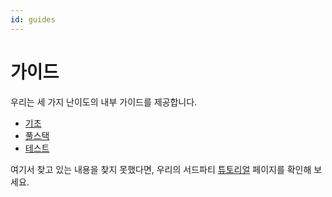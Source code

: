 ```yaml
---
id: guides
---
```


# 가이드
우리는 세 가지 난이도의 내부 가이드를 제공합니다.

- [기초](https://nextauth-ko.wsbox.pw/guides/basics)
- [풀스택](https://nextauth-ko.wsbox.pw/guides/fullstack)
- [테스트](https://nextauth-ko.wsbox.pw/guides/testing)

여기서 찾고 있는 내용을 찾지 못했다면, 우리의 서드파티 [튜토리얼](https://nextauth-ko.wsbox.pw/tutorials) 페이지를 확인해 보세요.